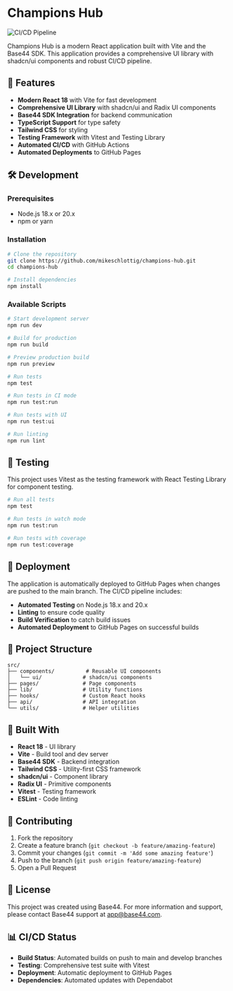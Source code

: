 # Champions Hub

![CI/CD Pipeline](https://github.com/mikeschlottig/champions-hub/workflows/CI/CD%20Pipeline/badge.svg)

Champions Hub is a modern React application built with Vite and the Base44 SDK. This application provides a comprehensive UI library with shadcn/ui components and robust CI/CD pipeline.

## 🚀 Features

- **Modern React 18** with Vite for fast development
- **Comprehensive UI Library** with shadcn/ui and Radix UI components
- **Base44 SDK Integration** for backend communication
- **TypeScript Support** for type safety
- **Tailwind CSS** for styling
- **Testing Framework** with Vitest and Testing Library
- **Automated CI/CD** with GitHub Actions
- **Automated Deployments** to GitHub Pages

## 🛠️ Development

### Prerequisites

- Node.js 18.x or 20.x
- npm or yarn

### Installation

```bash
# Clone the repository
git clone https://github.com/mikeschlottig/champions-hub.git
cd champions-hub

# Install dependencies
npm install
```

### Available Scripts

```bash
# Start development server
npm run dev

# Build for production
npm run build

# Preview production build
npm run preview

# Run tests
npm test

# Run tests in CI mode
npm run test:run

# Run tests with UI
npm run test:ui

# Run linting
npm run lint
```

## 🧪 Testing

This project uses Vitest as the testing framework with React Testing Library for component testing.

```bash
# Run all tests
npm test

# Run tests in watch mode
npm run test:run

# Run tests with coverage
npm run test:coverage
```

## 🚀 Deployment

The application is automatically deployed to GitHub Pages when changes are pushed to the main branch. The CI/CD pipeline includes:

- **Automated Testing** on Node.js 18.x and 20.x
- **Linting** to ensure code quality
- **Build Verification** to catch build issues
- **Automated Deployment** to GitHub Pages on successful builds

## 📁 Project Structure

```
src/
├── components/          # Reusable UI components
│   └── ui/             # shadcn/ui components
├── pages/              # Page components
├── lib/                # Utility functions
├── hooks/              # Custom React hooks
├── api/                # API integration
└── utils/              # Helper utilities
```

## 🔧 Built With

- **React 18** - UI library
- **Vite** - Build tool and dev server
- **Base44 SDK** - Backend integration
- **Tailwind CSS** - Utility-first CSS framework
- **shadcn/ui** - Component library
- **Radix UI** - Primitive components
- **Vitest** - Testing framework
- **ESLint** - Code linting

## 🤝 Contributing

1. Fork the repository
2. Create a feature branch (`git checkout -b feature/amazing-feature`)
3. Commit your changes (`git commit -m 'Add some amazing feature'`)
4. Push to the branch (`git push origin feature/amazing-feature`)
5. Open a Pull Request

## 📄 License

This project was created using Base44. For more information and support, please contact Base44 support at app@base44.com.

## 📊 CI/CD Status

- **Build Status**: Automated builds on push to main and develop branches
- **Testing**: Comprehensive test suite with Vitest
- **Deployment**: Automatic deployment to GitHub Pages
- **Dependencies**: Automated updates with Dependabot